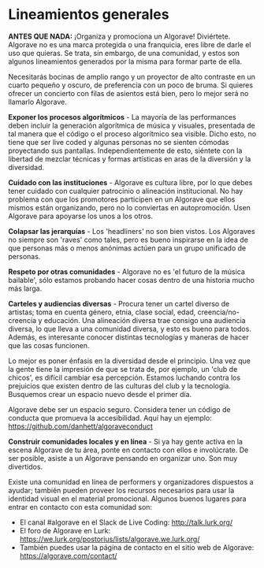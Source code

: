 # Lineamientos generales

**ANTES QUE NADA:** ¡Organiza y promociona un Algorave! Diviértete. Algorave no es una marca protegida o una franquicia, eres libre de darle el uso que quieras. Se trata, sin embargo, de una comunidad, y estos son algunos lineamientos generados por la misma para formar parte de ella.

Necesitarás bocinas de amplio rango y un proyector de alto contraste en un cuarto pequeño y oscuro, de preferencia con un poco de bruma. Si quieres ofrecer un concierto con filas de asientos está bien, pero lo mejor será no llamarlo Algorave.

**Exponer los procesos algorítmicos** -
La mayoría de las performances deben incluir la generación algorítmica de música y visuales, presentada de tal manera que el código o el proceso algorítmico sea visible. Dicho esto, no tiene que ser live coded y algunas personas no se sienten cómodas proyectando sus pantallas. Independientemente de esto, siéntete con la libertad de mezclar técnicas y formas artísticas en aras de la diversión y la diversidad.

**Cuidado con las instituciones** -
Algorave es cultura libre, por lo que debes tener cuidado con cualquier patrocinio o alineación institucional. No hay problema con que los promotores participen en un Algorave que ellos mismos están organizando, pero no lo conviertas en autopromoción. Usen Algorave para apoyarse los unos a los otros.

**Colapsar las jerarquías** -
Los 'headliners' no son bien vistos. Los Algoraves no siempre son 'raves' como tales, pero es bueno inspirarse en la idea de que personas más o menos anónimas actúen para un grupo unificado de personas.

**Respeto por otras comunidades** -
Algorave no es 'el futuro de la música bailable', sólo estamos probando hacer cosas dentro de una historia mucho más larga.

**Carteles y audiencias diversas** -
Procura tener un cartel diverso de artistas; toma en cuenta género, etnia, clase social, edad, creencia/no-creencia y educación. Una alineación diversa trae consigo una audiencia diversa, lo que lleva a una comunidad diversa, y esto es bueno para todos. Además, es interesante conocer distintas tecnologías y maneras de hacer que las cosas funcionen.

Lo mejor es poner énfasis en la diversidad desde el principio. Una vez que la gente tiene la impresión de que se trata de, por ejemplo, un 'club de chicos', es difícil cambiar esa percepción. Estamos luchando contra los prejuicios que existen dentro de las culturas del club y la tecnología. Busquemos crear un espacio nuevo desde el primer día.

Algorave debe ser un espacio seguro. Considera tener un código de conducta que promueva la accesibilidad. Aquí hay un ejemplo: https://github.com/danhett/algoraveconduct

**Construir comunidades locales y en línea** -
Si ya hay gente activa en la escena Algorave de tu área, ponte en contacto con ellos e involúcrate. De ser posible, asiste a un Algorave pensando en organizar uno. Son muy divertidos.

Existe una comunidad en línea de performers y organizadores dispuestos a ayudar; también pueden proveer los recursos necesarios para usar la identidad visual en el material promocional. Algunos buenos lugares para entrar en contacto con esta comunidad son:

* El canal #algorave en el Slack de Live Coding: http://talk.lurk.org/
* El foro de Algorave en Lurk: https://we.lurk.org/postorius/lists/algorave.we.lurk.org/
* También puedes usar la página de contacto en el sitio web de Algorave: https://algorave.com/contact/
